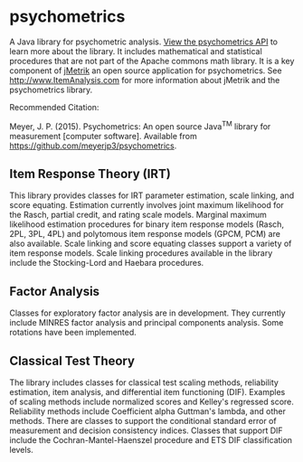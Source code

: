 psychometrics
=============

A Java library for psychometric analysis. [View the psychometrics API](http://www.itemanalysis.com/api/psychometrics)
 to learn more about the library. It includes mathematical and statistical procedures that are not part of the Apache
 commons math library. It is a key component of [jMetrik](http://www.ItemAnalysis.com) an open source application for
 psychometrics. See http://www.ItemAnalysis.com for more information about jMetrik and the psychometrics library. 
 
 Recommended Citation:
 
 Meyer, J. P. (2015). Psychometrics: An open source Java<sup>TM</sup> library for measurement [computer software]. Available from https://github.com/meyerjp3/psychometrics. 


Item Response Theory (IRT)
--------------------------
This library provides classes for IRT parameter estimation, scale linking, and score equating.
Estimation currently involves joint maximum likelihood for the Rasch, partial credit, and
rating scale models. Marginal maximum likelihood estimation procedures for binary item response models (Rasch, 2PL, 3PL, 4PL) and polytomous item response models (GPCM, PCM) are also available. Scale linking and score equating classes support a variety of item response models. Scale linking procedures available in the library include the Stocking-Lord and Haebara procedures.

Factor Analysis
---------------
Classes for exploratory factor analysis are in development. They currently include MINRES
factor analysis and principal components analysis. Some rotations have been implemented.

Classical Test Theory
---------------------
The library includes classes for classical test scaling methods, reliability estimation,
item analysis, and differential item functioning (DIF). Examples of scaling methods include
normalized scores and Kelley's regressed score. Reliability methods include Coefficient alpha
Guttman's lambda, and other methods. There are classes to support the conditional standard
error of measurement and decision consistency indices. Classes that support DIF include the
Cochran-Mantel-Haenszel procedure and ETS DIF classification levels.




